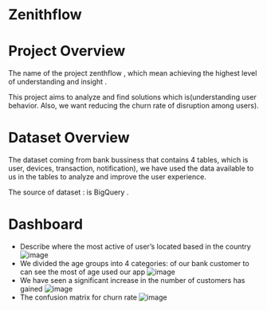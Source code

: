 # Zenithflow
# Project Overview

The name of the project zenthflow , which mean achieving the highest level of understanding and insight .

This project aims to analyze and find solutions which is(understanding user behavior. Also, we want reducing the churn rate of disruption among users).

# Dataset Overview 
The dataset coming from bank bussiness that contains 4 tables, which is user, devices, transaction, notification), we have used the data available to us in the tables to analyze and improve the user experience.

The source of dataset : is BigQuery .

# Dashboard
- Describe where the most active of user’s located based in the country
![image](https://github.com/najwamualla/Zenithflow/assets/149318641/e5ca97b8-62ae-4de8-aa95-f274504b9f41)
- We divided the age groups into 4 categories: of our bank customer to can see the most of age used our app
![image](https://github.com/najwamualla/Zenithflow/assets/149318641/1580a6f1-db0a-4226-9a01-48c5ebe73909)
- We have seen a significant increase in the number of customers  has gained
![image](https://github.com/najwamualla/Zenithflow/assets/149318641/508a5af3-009d-467f-98fd-d82945d2647c)
- The confusion matrix for churn rate
![image](https://github.com/najwamualla/Zenithflow/assets/149318641/4a908b70-0884-4c5d-a0ab-66fef50828c3)




